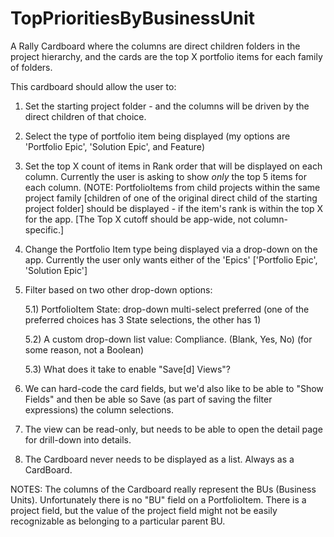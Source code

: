 # TopPrioritiesByBusinessUnit
A Rally Cardboard where the columns are direct children folders in the project hierarchy, and the cards are the top X portfolio items for each family of folders.

This cardboard should allow the user to:
1) Set the starting project folder - and the columns will be driven by the direct children of that choice.
2) Select the type of portfolio item being displayed (my options are 'Portfolio Epic', 'Solution Epic', and Feature)
3) Set the top X count of items in Rank order that will be displayed on each column. Currently the user is asking to show *only* the top 5 items for each column. (NOTE: PortfolioItems from child projects within the same project family [children of one of the original direct child of the starting project folder] should be displayed - if the item's rank is within the top X for the app. [The Top X cutoff should be app-wide, not column-specific.]
4) Change the Portfolio Item type being displayed via a drop-down on the app. Currently the user only wants either of the 'Epics' ['Portfolio Epic', 'Solution Epic']
5) Filter based on two other drop-down options:

   5.1) PortfolioItem State: drop-down multi-select preferred (one of the preferred choices has 3 State selections, the other has 1)

   5.2) A custom drop-down list value: Compliance. (Blank, Yes, No) (for some reason, not a Boolean)

   5.3) What does it take to enable "Save[d] Views"?

6) We can hard-code the card fields, but we'd also like to be able to "Show Fields" and then be able so Save (as part of saving the filter expressions) the column selections.
7) The view can be read-only, but needs to be able to open the detail page for drill-down into details.
8) The Cardboard never needs to be displayed as a list. Always as a CardBoard.

NOTES:
The columns of the Cardboard really represent the BUs (Business Units). Unfortunately there is no "BU" field on a PortfolioItem. There is a project field, but the value of the project field might not be easily recognizable as belonging to a particular parent BU.
